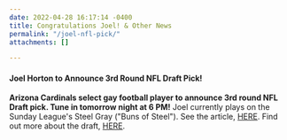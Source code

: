 ```yaml
---
date: 2022-04-28 16:17:14 -0400
title: Congratulations Joel! & Other News
permalink: "/joel-nfl-pick/"
attachments: []

---
```

#### Joel Horton to Announce 3rd Round NFL Draft Pick!

**Arizona Cardinals select gay football player to announce 3rd round NFL Draft pick. Tune in tomorrow night at 6 PM!** Joel currently plays on the Sunday League's Steel Gray ("Buns of Steel"). See the article, [HERE](https://www.outsports.com/2022/4/25/23039859/arizona-cardinals-nfl-draft-pick-gay-player-joel-horton). Find out more about the draft, [HERE](https://nflcommunications.com/Pages/2022-NFL-DRAFT-SPECIAL-PICKS.aspx).